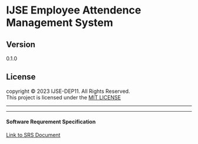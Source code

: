 # IJSE Employee Attendence Management System

## Version
0.1.0

## License
copyright &copy; 2023 IJSE-DEP11. All Rights Reserved. <br>
This project is licensed under the [MIT LICENSE](LICENSE.txt)


---
---
#### Software Requrement Specification
[Link to SRS Document](SRS.pdf)